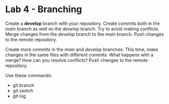 # Lab 4 - Branching

Create a **develop** branch with your repository. Create commits both in the *main* branch as well es the *develop* branch. Try to avoid making conflicts. Merge changes from the *develop* branch to the *main* branch. Push changes to the remote repository.

Create more commits in the *main* and *develop* branches. This time, make changes in the same files with different commits. What happens with a merge? How can you resolve conflicts? Push changes to the remote repository.

Use these commands:

* git branch
* git switch
* git log
